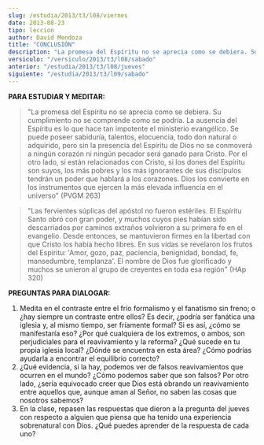 ```yaml
---
slug: /estudia/2013/t3/l08/viernes
date: 2013-08-23
tipo: leccion
author: David Mendoza
title: "CONCLUSIÓN"
description: "La promesa del Espíritu no se aprecia como se debiera. Su cumplimiento no se comprende como se podría. La ausencia del Espíritu es lo que hace tan impotente el ministerio evangélico. Se puede poseer sabiduría, talentos, elocuencia, todo don natural o adquirido"
versiculo: "/versiculo/2013/t3/l08/sabado"
anterior: "/estudia/2013/t3/l08/jueves"
siguiente: "/estudia/2013/t3/l09/sabado"
---
```


**PARA ESTUDIAR Y MEDITAR:**

> "La promesa del Espíritu no se aprecia como se debiera. Su cumplimiento no se comprende como se podría. La ausencia del Espíritu es lo que hace tan impotente el ministerio evangélico. Se puede poseer sabiduría, talentos, elocuencia, todo don natural o adquirido, pero sin la presencia del Espíritu de Dios no se conmoverá a ningún corazón ni ningún pecador será ganado para Cristo. Por el otro lado, si están relacionados con Cristo, si los dones del Espíritu son suyos, los más pobres y los más ignorantes de sus discípulos tendrán un poder que hablará a los corazones. Dios los convierte en los instrumentos que ejercen la más elevada influencia en el universo" (PVGM 263)

> "Las fervientes súplicas del apóstol no fueron estériles. El Espíritu Santo obró con gran poder, y muchos cuyos pies habían sido descarriados por caminos extraños volvieron a su primera fe en el evangelio. Desde entonces, se mantu­vieron firmes en la libertad con que Cristo los había hecho libres. En sus vidas se revelaron los frutos del Espíritu: 'Amor, gozo, paz, paciencia, benignidad, bondad, fe, mansedumbre, templanza'. El nombre de Dios fue glorificado y muchos se unieron al grupo de creyentes en toda esa región" (HAp 320)

**PREGUNTAS PARA DIALOGAR:**

1.  Medita en el contraste entre el frío formalismo y el fanatismo sin freno; o ¿hay siempre un contraste entre ellos? Es decir, ¿podría ser fanática una iglesia y, al mismo tiempo, ser fríamente formal? Si es así, ¿cómo se manifestaría eso? ¿Por qué cualquiera de los extremos, o ambos, son perjudiciales para el reavivamiento y la reforma? ¿Qué sucede en tu propia iglesia local? ¿Dónde se encuentra en esta área? ¿Cómo podrías ayudarla a encontrar el equilibrio correcto?
2.  ¿Qué evidencia, si la hay, podemos ver de falsos reavivamientos que ocu­rren en el mundo? ¿Cómo podemos saber que son falsos? Por otro lado, ¿sería equivocado creer que Dios está obrando un reavivamiento entre aquellos que, aunque aman al Señor, no saben las cosas que nosotros sabemos?
3.  En la clase, repasen las respuestas que dieron a la pregunta del jueves con respecto a alguien que piensa que ha tenido una experiencia sobrena­tural con Dios. ¿Qué puedes aprender de la respuesta de cada uno?
